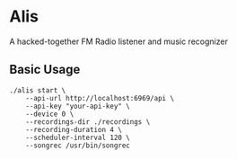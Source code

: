 # Alis
A hacked-together FM Radio listener and music recognizer

## Basic Usage
```
./alis start \
    --api-url http://localhost:6969/api \
    --api-key "your-api-key" \
    --device 0 \
    --recordings-dir ./recordings \
    --recording-duration 4 \
    --scheduler-interval 120 \
    --songrec /usr/bin/songrec
```